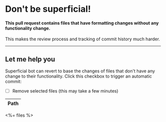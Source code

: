 # Don't be superficial!

#### This pull request contains files that have formatting changes without any functionality change. 

This makes the review process and tracking of commit history much harder. 

---

## Let me help you 
Superficial bot can revert to base the changes of files that don't have any change to their functionality. 
Click this checkbox to trigger an automatic commit: 

- [ ] Remove selected files (this may take a few minutes)


Path  | 
---------| 
<%= files %>

